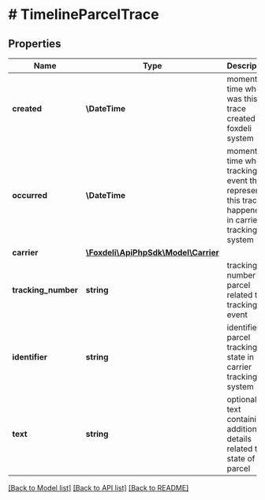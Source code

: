 # # TimelineParcelTrace

## Properties

Name | Type | Description | Notes
------------ | ------------- | ------------- | -------------
**created** | **\DateTime** | moment in time when was this trace created in foxdeli system | [optional]
**occurred** | **\DateTime** | moment in time when tracking event that represents this trace happened in carrier tracking system | [optional]
**carrier** | [**\Foxdeli\ApiPhpSdk\Model\Carrier**](Carrier.md) |  | [optional]
**tracking_number** | **string** | tracking number of parcel related to tracking event | [optional]
**identifier** | **string** | identifier of parcel tracking state in carrier tracking system | [optional]
**text** | **string** | optional text containing additional details related to state of parcel | [optional]

[[Back to Model list]](../../README.md#models) [[Back to API list]](../../README.md#endpoints) [[Back to README]](../../README.md)
